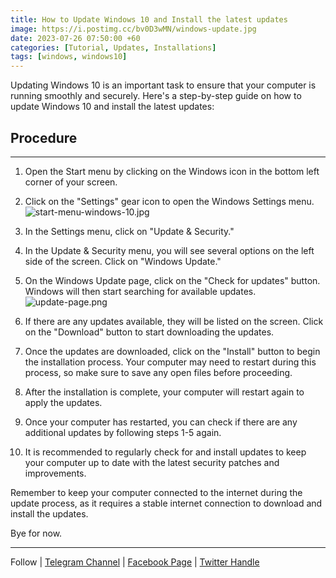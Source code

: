 ```yaml
---
title: How to Update Windows 10 and Install the latest updates
image: https://i.postimg.cc/bv0D3wMN/windows-update.jpg
date: 2023-07-26 07:50:00 +60
categories: [Tutorial, Updates, Installations]
tags: [windows, windows10]
---
```


Updating Windows 10 is an important task to ensure that your computer is running smoothly and securely. Here's a step-by-step guide on how to update Windows 10 and install the latest updates:

## Procedure
---

1. Open the Start menu by clicking on the Windows icon in the bottom left corner of your screen.

2. Click on the "Settings" gear icon to open the Windows Settings menu.
![start-menu-windows-10.jpg](https://i.postimg.cc/W3nWwcgq/start-menu-windows-10.jpg)

3. In the Settings menu, click on "Update & Security."

4. In the Update & Security menu, you will see several options on the left side of the screen. Click on "Windows Update."

5. On the Windows Update page, click on the "Check for updates" button. Windows will then start searching for available updates.
![update-page.png](https://i.postimg.cc/90wmqbwS/update-page.png)

6. If there are any updates available, they will be listed on the screen. Click on the "Download" button to start downloading the updates.

7. Once the updates are downloaded, click on the "Install" button to begin the installation process. Your computer may need to restart during this process, so make sure to save any open files before proceeding.

8. After the installation is complete, your computer will restart again to apply the updates.

9. Once your computer has restarted, you can check if there are any additional updates by following steps 1-5 again.

10. It is recommended to regularly check for and install updates to keep your computer up to date with the latest security patches and improvements.

Remember to keep your computer connected to the internet during the update process, as it requires a stable internet connection to download and install the updates.

Bye for now.  

---

Follow | [Telegram Channel](https://t.me/pcdrills/) | [Facebook Page](https://facebook.com/pcdrillsofficial/) | [Twitter Handle](https://twitter.com/pc_drills)

